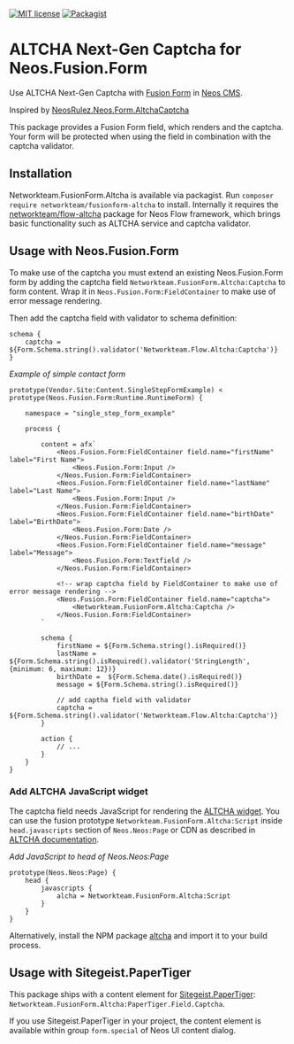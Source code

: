 [![MIT license](http://img.shields.io/badge/license-MIT-brightgreen.svg)](http://opensource.org/licenses/MIT)
[![Packagist](https://img.shields.io/packagist/v/networkteam/fusionform-altcha.svg)](https://packagist.org/packages/networkteam/fusionform-altcha)

# ALTCHA Next-Gen Captcha for Neos.Fusion.Form

Use ALTCHA Next-Gen Captcha with [Fusion Form](https://github.com/neos/fusion-form) in [Neos CMS](https://neos.io).

Inspired by [NeosRulez.Neos.Form.AltchaCaptcha](https://github.com/patriceckhart/NeosRulez.Neos.Form.AltchaCaptcha)

This package provides a Fusion Form field, which renders and the captcha. Your form will be protected when using the 
field in combination with the captcha validator. 

## Installation

Networkteam.FusionForm.Altcha is available via packagist. Run `composer require networkteam/fusionform-altcha` to install.
Internally it requires the [networkteam/flow-altcha](https://github.com/networkteam/Networkteam.Flow.Altcha) package for 
Neos Flow framework, which brings basic functionality such as ALTCHA service and captcha validator.

## Usage with Neos.Fusion.Form 

To make use of the captcha you must extend an existing Neos.Fusion.Form form by adding the captcha field 
`Networkteam.FusionForm.Altcha:Captcha` to form content. Wrap it in `Neos.Fusion.Form:FieldContainer` to make use of 
error message rendering.

Then add the captcha field with validator to schema definition:

```neosfusion
schema {
    captcha = ${Form.Schema.string().validator('Networkteam.Flow.Altcha:Captcha')}
}
```

_Example of simple contact form_

```neosfusion
prototype(Vendor.Site:Content.SingleStepFormExample) < prototype(Neos.Fusion.Form:Runtime.RuntimeForm) {

    namespace = "single_step_form_example"

    process {

        content = afx`
            <Neos.Fusion.Form:FieldContainer field.name="firstName" label="First Name">
                <Neos.Fusion.Form:Input />
            </Neos.Fusion.Form:FieldContainer>
            <Neos.Fusion.Form:FieldContainer field.name="lastName" label="Last Name">
                <Neos.Fusion.Form:Input />
            </Neos.Fusion.Form:FieldContainer>
            <Neos.Fusion.Form:FieldContainer field.name="birthDate" label="BirthDate">
                <Neos.Fusion.Form:Date />
            </Neos.Fusion.Form:FieldContainer>
            <Neos.Fusion.Form:FieldContainer field.name="message" label="Message">
                <Neos.Fusion.Form:Textfield />
            </Neos.Fusion.Form:FieldContainer>
            
            <!-- wrap captcha field by FieldContainer to make use of error message rendering -->
            <Neos.Fusion.Form:FieldContainer field.name="captcha">
                <Networkteam.FusionForm.Altcha:Captcha />
            </Neos.Fusion.Form:FieldContainer>
        `

        schema {
            firstName = ${Form.Schema.string().isRequired()}
            lastName = ${Form.Schema.string().isRequired().validator('StringLength', {minimum: 6, maximum: 12})}
            birthDate =  ${Form.Schema.date().isRequired()}
            message = ${Form.Schema.string().isRequired()}
            
            // add captha field with validator
            captcha = ${Form.Schema.string().validator('Networkteam.Flow.Altcha:Captcha')}
        }
        
        action {
            // ...
        }
    }
}
```

### Add ALTCHA JavaScript widget

The captcha field needs JavaScript for rendering the [ALTCHA widget](https://altcha.org/docs/website-integration). You
can use the fusion prototype `Networkteam.FusionForm.Altcha:Script` inside `head.javascripts` section of `Neos.Neos:Page`
or CDN as described in [ALTCHA documentation](https://altcha.org/docs/website-integration).

_Add JavaScript to head of Neos.Neos:Page_

```neosfusion
prototype(Neos.Neos:Page) {
    head {
        javascripts {
            alcha = Networkteam.FusionForm.Altcha:Script
        }
    }
}
```

Alternatively, install the NPM package [altcha](https://www.npmjs.com/package/altcha) and import it to your build process.

## Usage with Sitegeist.PaperTiger

This package ships with a content element for [Sitegeist.PaperTiger](https://github.com/sitegeist/Sitegeist.PaperTiger): 
`Networkteam.FusionForm.Altcha:PaperTiger.Field.Captcha`.

If you use Sitegeist.PaperTiger in your project, the content element is available within group `form.special` of Neos UI
content dialog.

